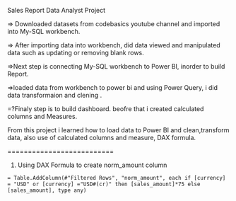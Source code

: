 Sales Report Data Analyst Project

=> Downloaded datasets from codebasics youtube channel and imported into My-SQL workbench.

=> After importing data into workbench, did data viewed and manipulated data such as updating or removing blank rows.

=>Next step is connecting My-SQL workbench to Power BI, inorder to build Report.

=>loaded data from workbench to power bi and using Power Query, i did data transformaion and clening .

=?Finaly step is to build dashboard. beofre that i created calculated columns and Measures.

From this project i learned how to load data to Power BI and clean,transform data, also use of calculated columns and measure, DAX formula.

==========================

1. Using DAX Formula to create norm_amount column 

`= Table.AddColumn(#"Filtered Rows", "norm_amount", each if [currency] = "USD" or [currency] ="USD#(cr)" then [sales_amount]*75 else [sales_amount], type any)`



